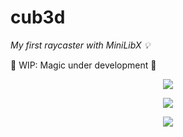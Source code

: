 # cub3d

*My first raycaster with MiniLibX 💡*

🚧 WIP: Magic under development 🚧

<p align="center">
    <img src="https://user-images.githubusercontent.com/40824677/154857349-93ba911d-39b1-452e-a027-1237c97518ba.gif">
</p>

<p align="center">
    <img src="https://user-images.githubusercontent.com/40824677/154857398-332e4ebc-9793-4ff4-bbb8-fa3de5f82880.gif">
</p>

<p align="center">
    <img src="https://user-images.githubusercontent.com/40824677/154857378-54aa9625-7938-41d6-8771-249b7a8dbe0a.gif">
</p>

<!--

:books: [Introduction](#introduction)

:collision: [New concept](#new-concept): Render + Raycasting


## Introduction

The aim of the cub3D proyect is to create a 3D game using the raycasting technique which is a rendering method implemented in the world-famous Wolfenstein 3D game.
This was a group proyect and I had the honor to repeat with @madebypixel02 :)


## New concept

### Raycasting
Raycasting is a rendering technique to create a 3D perspective in a 2D map. 
The logic behind RayCasting is to throw rays in the direction of the player view. Basically, we need to check the distance between the player and the nearest wall (i.e. the point the ray hits a wall) to caculate the height of the vertical lines we draw.

<p align="center">
     <img width="200" alt="Screenshot 2022-02-15 at 23 07 13" src="https://user-images.githubusercontent.com/71781441/154158563-5b4f7641-4f3d-4cca-97f1-4cc79aac16dd.png">
    <img width="233" alt="Screenshot 2022-02-15 at 22 58 00" src="https://user-images.githubusercontent.com/71781441/154159164-667da898-a8d5-4991-a8d0-a6008f111054.png">
</p>
    
To calculate the **distance between the player and the nearest wall**, we can use the following algorithm:
1. Initialize some basic attributes needed for the projection: 

<table align="center">
    <tr aling="center">
        <th> Attribute </th>
        <th> Description </th>
        <th> Value </th>
    </tr>
    <tr align="center">
        <td>FOV </td>
        <td> The field of view of the player <img width="150" align="center" alt="Screenshot 2022-02-20 at 22 17 46" src="https://user-images.githubusercontent.com/71781441/154864710-baee6726-6f2a-4f37-8125-97a5cf52c4f7.png"></td>
        <td> 30º </td>
    </tr>
    <tr align="center">
        <td>Ray angle </td>
        <td> Angle of the player view's direction</td>
        <td> N (270º), S (90º), W (180º), E (0º)</td>
    </tr>
    <tr align="center">
        <td>Ray increment angle </td>
        <td> Angle difference between one ray and the next one </td>
        <td> 2 * HFOV / window_width </td>
    </tr>
    <tr align="center">
        <td>Precision </td>
        <td> </td>
        <td>70 </td>
    </tr>
    <tr align="center">
        <td>Limit </td>
        <td> Limit of the distance the player can view </td>
        <td> 11</td>
    </tr>
    <tr align="center">
        <td>Player's position</td>
        <td> Center of the square where the player is </td>
        <td> pl.x += 0.5 ; pl.y += 0.5 </td>
    </tr>
</table>


2. From the the player's position, we move the ray forward incrementing the x's and y's coordinates of the ray.

<img align="right" width="333" alt="Screenshot 2022-02-20 at 22 35 23" src="https://user-images.githubusercontent.com/71781441/154865310-1b8dc0c5-0def-416f-adb6-7acf2a01c53a.png">

```c
ray.x += ray_cos;
ray.y += ray_sin;
```

where `ray_cos` and `ray_sin` are of the form:
```c
ray_cos = cos(degree_to_radians(ray_angle)) / g->ray.precision;
ray_sin = sin(degree_to_radians(ray_angle)) / g->ray.precision;
```

3. Repeat step 2 until we reach the limit or we hit a wall.

4. Calculate the distance between the player's and the ray's position using the euclidean distance:
```c
distance = sqrt(powf(x - pl.x - 0.5, 2.) + powf(y - pl.y - 0.5, 2.));
```

5. Fix fisheye
```c
distance = distance * cos(degree_to_radians(ray_angle - g->ray.angle))
```

This algorith is repeated window_width times, i.e. in every iteration we increment the angle until we have been through all the field of view. 
This distance is really helpful to calculate the height of the wall height:
```c
wall_height = (window_height / (1.5 * distance));
```
-->










